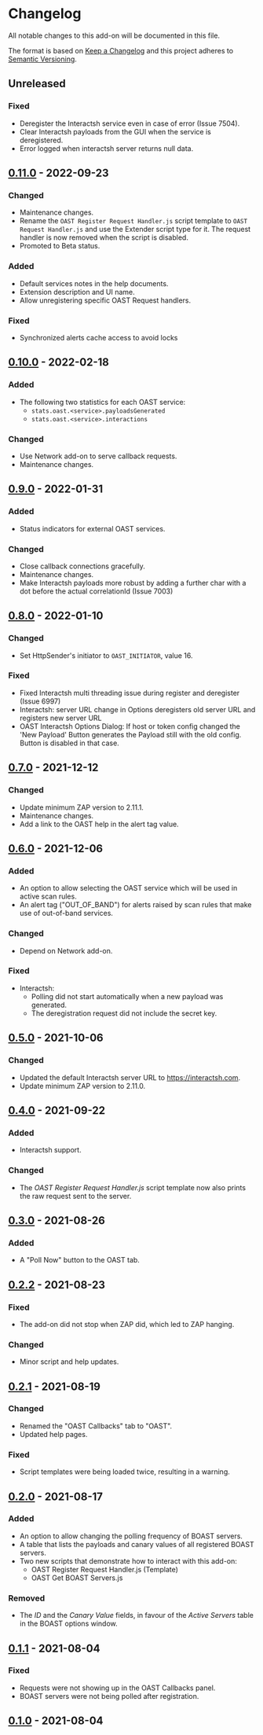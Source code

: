 # Changelog

All notable changes to this add-on will be documented in this file.

The format is based on [Keep a Changelog](https://keepachangelog.com/en/1.0.0/) and this project adheres
to [Semantic Versioning](https://semver.org/spec/v2.0.0.html).

## Unreleased
### Fixed
- Deregister the Interactsh service even in case of error (Issue 7504).
- Clear Interactsh payloads from the GUI when the service is deregistered.
- Error logged when interactsh server returns null data.

## [0.11.0] - 2022-09-23
### Changed
- Maintenance changes.
- Rename the `OAST Register Request Handler.js` script template to `OAST Request Handler.js`
  and use the Extender script type for it. The request handler is now removed when the
  script is disabled.
- Promoted to Beta status.

### Added
- Default services notes in the help documents.
- Extension description and UI name.
- Allow unregistering specific OAST Request handlers.

### Fixed
- Synchronized alerts cache access to avoid locks

## [0.10.0] - 2022-02-18
### Added
- The following two statistics for each OAST service:
  - `stats.oast.<service>.payloadsGenerated`
  - `stats.oast.<service>.interactions`

### Changed
- Use Network add-on to serve callback requests.
- Maintenance changes.

## [0.9.0] - 2022-01-31
### Added
- Status indicators for external OAST services.

### Changed
- Close callback connections gracefully.
- Maintenance changes.
- Make Interactsh payloads more robust by adding a further char with a dot before the actual correlationId (Issue 7003)

## [0.8.0] - 2022-01-10
### Changed
- Set HttpSender's initiator to `OAST_INITIATOR`, value 16.

### Fixed
- Fixed Interactsh multi threading issue during register and deregister (Issue 6997) 
- Interactsh: server URL change in Options deregisters old server URL and registers new server URL
- OAST Interactsh Options Dialog: If host or token config changed the 'New Payload' Button generates the Payload still with the old config. 
Button is disabled in that case.

## [0.7.0] - 2021-12-12
### Changed
- Update minimum ZAP version to 2.11.1.
- Maintenance changes.
- Add a link to the OAST help in the alert tag value.

## [0.6.0] - 2021-12-06
### Added
- An option to allow selecting the OAST service which will be used in active scan rules.
- An alert tag ("OUT_OF_BAND") for alerts raised by scan rules that make use of out-of-band services.

### Changed
- Depend on Network add-on.

### Fixed
- Interactsh:
  - Polling did not start automatically when a new payload was generated.
  - The deregistration request did not include the secret key.

## [0.5.0] - 2021-10-06
### Changed
- Updated the default Interactsh server URL to https://interactsh.com.
- Update minimum ZAP version to 2.11.0.

## [0.4.0] - 2021-09-22
### Added
- Interactsh support.

### Changed
- The _OAST Register Request Handler.js_ script template now also prints the raw request sent to the server.

## [0.3.0] - 2021-08-26
### Added
- A "Poll Now" button to the OAST tab.

## [0.2.2] - 2021-08-23
### Fixed
- The add-on did not stop when ZAP did, which led to ZAP hanging.

### Changed
- Minor script and help updates.

## [0.2.1] - 2021-08-19
### Changed
- Renamed the "OAST Callbacks" tab to "OAST".
- Updated help pages.

### Fixed
- Script templates were being loaded twice, resulting in a warning.

## [0.2.0] - 2021-08-17
### Added
- An option to allow changing the polling frequency of BOAST servers.
- A table that lists the payloads and canary values of all registered BOAST servers.
- Two new scripts that demonstrate how to interact with this add-on:
  - OAST Register Request Handler.js (Template)
  - OAST Get BOAST Servers.js

### Removed
- The _ID_ and the _Canary Value_ fields, in favour of the _Active Servers_ table in the BOAST options window.

## [0.1.1] - 2021-08-04
### Fixed
- Requests were not showing up in the OAST Callbacks panel.
- BOAST servers were not being polled after registration.

## [0.1.0] - 2021-08-04

[0.11.0]: https://github.com/zaproxy/zap-extensions/releases/oast-v0.11.0
[0.10.0]: https://github.com/zaproxy/zap-extensions/releases/oast-v0.10.0
[0.9.0]: https://github.com/zaproxy/zap-extensions/releases/oast-v0.9.0
[0.8.0]: https://github.com/zaproxy/zap-extensions/releases/oast-v0.8.0
[0.7.0]: https://github.com/zaproxy/zap-extensions/releases/oast-v0.7.0
[0.6.0]: https://github.com/zaproxy/zap-extensions/releases/oast-v0.6.0
[0.5.0]: https://github.com/zaproxy/zap-extensions/releases/oast-v0.5.0
[0.4.0]: https://github.com/zaproxy/zap-extensions/releases/oast-v0.4.0
[0.3.0]: https://github.com/zaproxy/zap-extensions/releases/oast-v0.3.0
[0.2.2]: https://github.com/zaproxy/zap-extensions/releases/oast-v0.2.2
[0.2.1]: https://github.com/zaproxy/zap-extensions/releases/oast-v0.2.1
[0.2.0]: https://github.com/zaproxy/zap-extensions/releases/oast-v0.2.0
[0.1.1]: https://github.com/zaproxy/zap-extensions/releases/oast-v0.1.1
[0.1.0]: https://github.com/zaproxy/zap-extensions/releases/oast-v0.1.0

